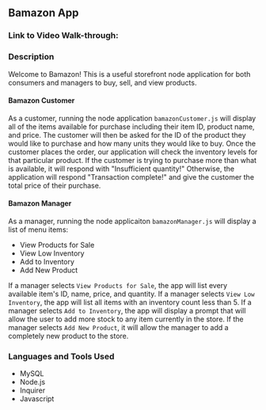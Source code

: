 ## Bamazon App

### Link to Video Walk-through:


### Description
Welcome to Bamazon! This is a useful storefront node application for both consumers and managers to buy, sell, and view products. 

#### Bamazon Customer
As a customer, running the node application `bamazonCustomer.js` will display all of the items available for purchase including their item ID, product name, and price. The customer will then be asked for the ID of the product they would like to purchase and how many units they would like to buy. Once the customer places the order, our application will check the inventory levels for that particular product. If the customer is trying to purchase more than what is available, it will respond with "Insufficient quantity!" Otherwise, the application will respond "Transaction complete!" and give the customer the total price of their purchase.

#### Bamazon Manager
As a manager, running the node applicaiton `bamazonManager.js` will display a list of menu items:
* View Products for Sale
* View Low Inventory
* Add to Inventory
* Add New Product

If a manager selects `View Products for Sale`, the app will list every available item's ID, name, price, and quantity. If a manager selects `View Low Inventory`, the app will list all items with an inventory count less than 5. If a manager selects `Add to Inventory`, the app will display a prompt that will allow the user to add more stock to any item currently in the store. If the manager selects `Add New Product`, it will allow the manager to add a completely new product to the store.

### Languages and Tools Used
* MySQL
* Node.js
* Inquirer
* Javascript
